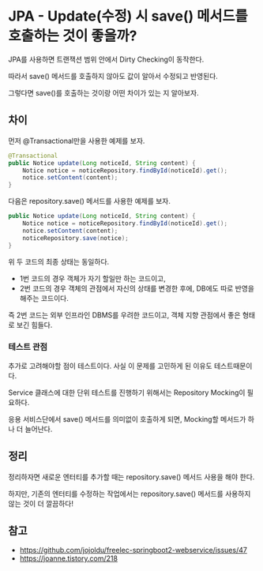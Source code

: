 # JPA - Update(수정) 시 save() 메서드를 호출하는 것이 좋을까?

JPA를 사용하면 트랜잭션 범위 안에서 Dirty Checking이 동작한다.

따라서 save() 메서드를 호출하지 않아도 값이 알아서 수정되고 반영된다.

그렇다면 save()를 호출하는 것이랑 어떤 차이가 있는 지 알아보자.

## 차이
먼저 @Transactional만을 사용한 예제를 보자.
```java
@Transactional
public Notice update(Long noticeId, String content) {
    Notice notice = noticeRepository.findById(noticeId).get();
    notice.setContent(content);
}
```
다음은 repository.save() 메서드를 사용한 예제를 보자.
```java
public Notice update(Long noticeId, String content) {
    Notice notice = noticeRepository.findById(noticeId).get();
    notice.setContent(content);
    noticeRepository.save(notice);
}
```
위 두 코드의 최종 상태는 동일하다.
- 1번 코드의 경우 객체가 자기 할일만 하는 코드이고,
- 2번 코드의 경우 객체의 관점에서 자신의 상태를 변경한 후에, DB에도 따로 반영을 해주는 코드이다.

즉 2번 코드는 외부 인프라인 DBMS를 우려한 코드이고, 객체 지향 관점에서 좋은 형태로 보긴 힘들다.

### 테스트 관점

추가로 고려해야할 점이 테스트이다. 사실 이 문제를 고민하게 된 이유도 테스트때문이다.

Service 클래스에 대한 단위 테스트를 진행하기 위해서는 Repository Mocking이 필요하다.

응용 서비스단에서 save() 메서드를 의미없이 호출하게 되면, Mocking할 메서드가 하나 더 늘어난다.

## 정리

정리하자면 새로운 엔터티를 추가할 때는 repository.save() 메서드 사용을 해야 한다.

하지만, 기존의 엔터티를 수정하는 작업에서는 repository.save() 메서드를 사용하지 않는 것이 더 깔끔하다!

## 참고
- https://github.com/jojoldu/freelec-springboot2-webservice/issues/47
- https://joanne.tistory.com/218